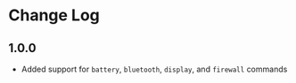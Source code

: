 # Change Log

## 1.0.0
- Added support for `battery`, `bluetooth`, `display`, and `firewall` commands